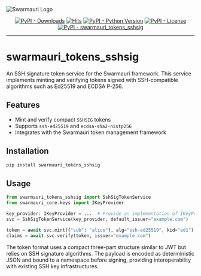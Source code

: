 ![Swarmauri Logo](https://res.cloudinary.com/dbjmpekvl/image/upload/v1730099724/Swarmauri-logo-lockup-2048x757_hww01w.png)

<p align="center">
    <a href="https://pypi.org/project/swarmauri_tokens_sshsig/">
        <img src="https://img.shields.io/pypi/dm/swarmauri_tokens_sshsig" alt="PyPI - Downloads"/></a>
    <a href="https://hits.sh/github.com/swarmauri/swarmauri-sdk/tree/master/pkgs/standards/swarmauri_tokens_sshsig/">
        <img alt="Hits" src="https://hits.sh/github.com/swarmauri/swarmauri-sdk/tree/master/pkgs/standards/swarmauri_tokens_sshsig.svg"/></a>
    <a href="https://pypi.org/project/swarmauri_tokens_sshsig/">
        <img src="https://img.shields.io/pypi/pyversions/swarmauri_tokens_sshsig" alt="PyPI - Python Version"/></a>
    <a href="https://pypi.org/project/swarmauri_tokens_sshsig/">
        <img src="https://img.shields.io/pypi/l/swarmauri_tokens_sshsig" alt="PyPI - License"/></a>
    <a href="https://pypi.org/project/swarmauri_tokens_sshsig/">
        <img src="https://img.shields.io/pypi/v/swarmauri_tokens_sshsig?label=swarmauri_tokens_sshsig&color=green" alt="PyPI - swarmauri_tokens_sshsig"/></a>

</p>

---

# swarmauri_tokens_sshsig

An SSH signature token service for the Swarmauri framework. This service
implements minting and verifying tokens signed with SSH-compatible
algorithms such as Ed25519 and ECDSA P-256.

## Features

- Mint and verify compact `SSHSIG` tokens
- Supports `ssh-ed25519` and `ecdsa-sha2-nistp256`
- Integrates with the Swarmauri token management framework

## Installation

```bash
pip install swarmauri_tokens_sshsig
```

## Usage

```python
from swarmauri_tokens_sshsig import SshSigTokenService
from swarmauri_core.keys import IKeyProvider

key_provider: IKeyProvider = ...  # Provide an implementation of IKeyProvider
svc = SshSigTokenService(key_provider, default_issuer="example.com")

token = await svc.mint({"sub": "alice"}, alg="ssh-ed25519", kid="ed1")
claims = await svc.verify(token, issuer="example.com")
```

The token format uses a compact three-part structure similar to JWT but relies
on SSH signature algorithms. The payload is encoded as deterministic JSON and
bound to a namespace before signing, providing interoperability with existing
SSH key infrastructures.
